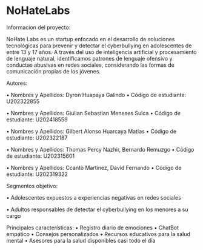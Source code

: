 # NoHateLabs
Informacion del proyecto:

NoHate Labs es un startup enfocado en el desarrollo de soluciones tecnológicas para prevenir y detectar el cyberbullying en adolescentes de entre 13 y 17 años. A través del uso de inteligencia artificial y procesamiento de lenguaje natural, identificamos patrones de lenguaje ofensivo y conductas abusivas en redes sociales, considerando las formas de comunicación propias de los jóvenes.

Autores:

• Nombres y Apellidos: Dyron Huapaya Galindo 
• Código de estudiante: U202322855

• Nombres y Apellidos: Giulian Sebastian Meneses Sulca
• Código de estudiante: U202418559

• Nombres y Apellidos: Gilbert Alonso Huarcaya Matías
• Código de estudiante: U202322187

• Nombres y Apellidos: Thomas Percy Nazhir, Bernardo Remuzgo
• Código de estudiante: U202315601

• Nombres y Apellidos: Ccanto Martinez, David Fernando
• Código de estudiante: U202319322

Segmentos objetivo:

• Adolescentes expuestos a experiencias negativas en redes sociales

• Adultos responsables de detectar el cyberbullying en los menores a su cargo

Principales características:
• Registro diario de emociones
• ChatBot empático
• Consejos personalizados
• Recursos educativos para la salud mental
• Asesores para la salud disponibles casi todo el día
